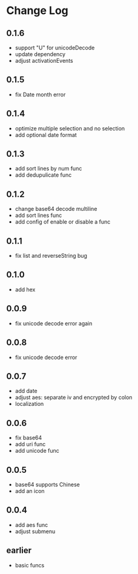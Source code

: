 # Change Log

## 0.1.6
- support "U" for unicodeDecode
- update dependency
- adjust activationEvents

## 0.1.5
- fix Date month error

## 0.1.4
- optimize multiple selection and no selection
- add optional date format

## 0.1.3
- add sort lines by num func
- add dedupulicate func

## 0.1.2
- change base64 decode multiline
- add sort lines func
- add config of enable or disable a func

## 0.1.1
- fix list and reverseString bug

## 0.1.0
- add hex

## 0.0.9
- fix unicode decode error again

## 0.0.8
- fix unicode decode error

## 0.0.7
- add date
- adjust aes: separate iv and encrypted by colon
- localization

## 0.0.6
- fix base64
- add uri func
- add unicode func

## 0.0.5
- base64 supports Chinese
- add an icon

## 0.0.4
- add aes func
- adjust submenu

## earlier
- basic funcs